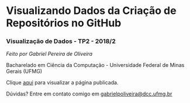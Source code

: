 # Visualizando Dados da Criação de Repositórios no GitHub
### Visualização de Dados - TP2 - 2018/2

*Feito por Gabriel Pereira de Oliveira*

Bacharelado em Ciência da Computação - Universidade Federal de Minas Gerais (UFMG)

Clique [aqui](https://opgabriel.github.io/github-repositories/) para visualizar a página publicada.

Dúvidas? Entre em contato comigo em gabrielpoliveira@dcc.ufmg.br
